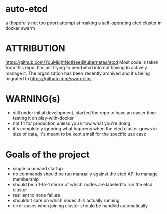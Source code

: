 # auto-etcd
a (hopefully not too poor) attempt at making a self-operating etcd cluster in docker swarm

# ATTRIBUTION
https://github.com/YouMightNotNeedKubernetes/etcd
Most code is taken from this repo, I'm just trying to bend etcd into not having to actively manage it.
The organization has been recently archived and it's being migrated to https://github.com/swarmlibs .

# WARNING(s)
- still under initial development, started the repo to have an easier time testing it on play-with-docker
- not fit for production unless you know what you're doing
- it's completely ignoring what happens when the etcd cluster grows in size of data, it's meant to be kept small for the specific use case

# Goals of the project
- single command startup
- no commands should be run manually against the etcd API to manage membership
- should be a 1-to-1 mirror of which nodes are labeled to run the etcd cluster
- resilient to node failure
- shouldn't care on which nodes it is actually running
- error cases when joining cluster should be handled automatically
